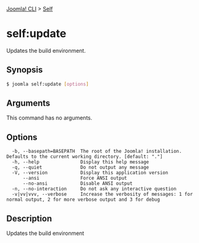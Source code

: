 [Joomla! CLI](../index.md) > [Self](index.md)
# self:update

Updates the build environment.

## Synopsis
```bash
$ joomla self:update [options]
```

## Arguments
This command has no arguments.

## Options
```
  -b, --basepath=BASEPATH  The root of the Joomla! installation. Defaults to the current working directory. [default: "."]
  -h, --help               Display this help message
  -q, --quiet              Do not output any message
  -V, --version            Display this application version
      --ansi               Force ANSI output
      --no-ansi            Disable ANSI output
  -n, --no-interaction     Do not ask any interactive question
  -v|vv|vvv, --verbose     Increase the verbosity of messages: 1 for normal output, 2 for more verbose output and 3 for debug
```

## Description

Updates the build environment


